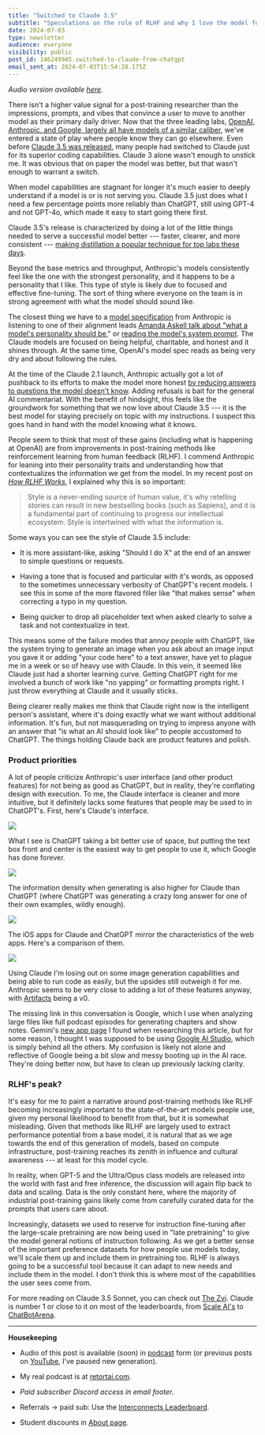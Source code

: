 ```yaml
---
title: "Switched to Claude 3.5"
subtitle: "Speculations on the role of RLHF and why I love the model for people who pay attention."
date: 2024-07-03
type: newsletter
audience: everyone
visibility: public
post_id: 146249945.switched-to-claude-from-chatgpt
email_sent_at: 2024-07-03T15:54:28.175Z
---
```

*Audio version available [here](https://podcast.interconnects.ai/episodes/switched-to-claude-3-5).*

There isn't a higher value signal for a post-training researcher than the impressions, prompts, and vibes that convince a user to move to another model as their primary daily driver. Now that the three leading labs, [OpenAI, Anthropic, and Google, largely all have models of a similar caliber](https://www.oneusefulthing.org/p/which-ai-should-i-use-superpowers), we've entered a state of play where people know they can go elsewhere. Even before [Claude 3.5 was released](https://www.anthropic.com/news/claude-3-5-sonnet), many people had switched to Claude just for its superior coding capabilities. Claude 3 alone wasn't enough to unstick me. It was obvious that on paper the model was better, but that wasn't enough to warrant a switch.

When model capabilities are stagnant for longer it's much easier to deeply understand if a model is or is not serving you. Claude 3.5 just does what I need a few percentage points more reliably than ChatGPT, still using GPT-4 and not GPT-4o, which made it easy to start going there first.

Claude 3.5's release is characterized by doing a lot of the little things needed to serve a successful model better --- faster, clearer, and more consistent --- [making distillation a popular technique for top labs these days](https://www.interconnects.ai/i/145870222/are-gemini-flash-and-claude-haiku-distilled).

Beyond the base metrics and throughput, Anthropic's models consistently feel like the one with the strongest personality, and it happens to be a personality that I like. This type of style is likely due to focused and effective fine-tuning. The sort of thing where everyone on the team is in strong agreement with what the model should sound like.

The closest thing we have to a [model specification](https://www.interconnects.ai/p/openai-rlhf-model-spec) from Anthropic is listening to one of their alignment leads [Amanda Askell talk about "what a model's personality should be](https://m.youtube.com/watch?v=iyJj9RxSsBY&embeds_referring_euri=https%3A%2F%2Fradicaldatascience.wordpress.com%2F&feature=emb_imp_woyt)," or [reading the model's system prompt](https://x.com/AmandaAskell/status/1765207842993434880?lang=en). The Claude models are focused on being helpful, charitable, and honest and it shines through. At the same time, OpenAI's model spec reads as being very dry and about following the rules.

At the time of the Claude 2.1 launch, Anthropic actually got a lot of pushback to its efforts to make the model more honest [by reducing answers to questions the model doesn't know](https://x.com/AnthropicAI/status/1727001779890749809). Adding refusals is bait for the general AI commentariat. With the benefit of hindsight, this feels like the groundwork for something that we now love about Claude 3.5 --- it is the best model for staying precisely on topic with my instructions. I suspect this goes hand in hand with the model knowing what it knows.

People seem to think that most of these gains (including what is happening at OpenAI) are from improvements in post-training methods like reinforcement learning from human feedback (RLHF). I commend Anthropic for leaning into their personality traits and understanding how that contextualizes the information we get from the model. In my recent post on *[How RLHF Works](https://www.interconnects.ai/p/how-rlhf-works-2)*, I explained why this is so important:

> Style is a never-ending source of human value, it's why retelling stories can result in new bestselling books (such as Sapiens), and it is a fundamental part of continuing to progress our intellectual ecosystem. Style is intertwined with what the information is.

Some ways you can see the style of Claude 3.5 include:

-   It is more assistant-like, asking "Should I do X" at the end of an answer to simple questions or requests.

-   Having a tone that is focused and particular with it's words, as opposed to the sometimes unnecessary verbosity of ChatGPT's recent models. I see this in some of the more flavored filler like "that makes sense" when correcting a typo in my question.

-   Being quicker to drop all placeholder text when asked clearly to solve a task and not contextualize in text.

This means some of the failure modes that annoy people with ChatGPT, like the system trying to generate an image when you ask about an image input you gave it or adding "your code here" to a text answer, have yet to plague me in a week or so of heavy use with Claude. In this vein, it seemed like Claude just had a shorter learning curve. Getting ChatGPT right for me involved a bunch of work like "no yapping" or formatting prompts right. I just throw everything at Claude and it usually sticks.

Being clearer really makes me think that Claude right now is the intelligent person's assistant, where it's doing exactly what we want without additional information. It's fun, but not masquerading on trying to impress anyone with an answer that "is what an AI should look like" to people accustomed to ChatGPT. The things holding Claude back are product features and polish.

### Product priorities

A lot of people criticize Anthropic's user interface (and other product features) for not being as good as ChatGPT, but in reality, they're conflating design with execution. To me, the Claude interface is cleaner and more intuitive, but it definitely lacks some features that people may be used to in ChatGPT's. First, here's Claude's interface.

![](images/146249945.switched-to-claude-from-chatgpt_8b10dbd6-2ee7-4cab-bdc8-fcf9782bba30.png)

What I see is ChatGPT taking a bit better use of space, but putting the text box front and center is the easiest way to get people to use it, which Google has done forever.

![](images/146249945.switched-to-claude-from-chatgpt_9182487c-ca0d-4e1d-83db-11e5d6497c60.png)

The information density when generating is also higher for Claude than ChatGPT (where ChatGPT was generating a crazy long answer for one of their own examples, wildly enough).

![](images/146249945.switched-to-claude-from-chatgpt_647c5476-34b5-40d3-9607-26438f9fa4bf.png)

The iOS apps for Claude and ChatGPT mirror the characteristics of the web apps. Here's a comparison of them.

![](images/146249945.switched-to-claude-from-chatgpt_efe67aad-a0ef-4b3f-a7d0-95bbce4ea1e4.png)

Using Claude I'm losing out on some image generation capabilities and being able to run code as easily, but the upsides still outweigh it for me. Anthropic seems to be very close to adding a lot of these features anyway, with [Artifacts](https://www.youtube.com/watch?v=rHqk0ZGb6qo) being a v0.

The missing link in this conversation is Google, which I use when analyzing large files like full podcast episodes for generating chapters and show notes. Gemini's [new app page](https://gemini.google.com/) I found when researching this article, but for some reason, I thought I was supposed to be using [Google AI Studio](https://aistudio.google.com/), which is simply behind all the others. My confusion is likely not alone and reflective of Google being a bit slow and messy booting up in the AI race. They're doing better now, but have to clean up previously lacking clarity.

### RLHF's peak?

It's easy for me to paint a narrative around post-training methods like RLHF becoming increasingly important to the state-of-the-art models people use, given my personal likelihood to benefit from that, but it is somewhat misleading. Given that methods like RLHF are largely used to extract performance potential from a base model, it is natural that as we age towards the end of this generation of models, based on compute infrastructure, post-training reaches its zenith in influence and cultural awareness --- at least for this model cycle.

In reality, when GPT-5 and the Ultra/Opus class models are released into the world with fast and free inference, the discussion will again flip back to data and scaling. Data is the only constant here, where the majority of industrial post-training gains likely come from carefully curated data for the prompts that users care about.

Increasingly, datasets we used to reserve for instruction fine-tuning after the large-scale pretraining are now being used in "late pretraining" to give the model general notions of instruction following. As we get a better sense of the important preference datasets for how people use models today, we'll scale them up and include them in pretraining too. RLHF is always going to be a successful tool because it can adapt to new needs and include them in the model. I don't think this is where most of the capabilities the user sees come from.

For more reading on Claude 3.5 Sonnet, you can check out [The Zvi](https://thezvi.substack.com/p/on-claude-35-sonnet). Claude is number 1 or close to it on most of the leaderboards, from [Scale AI's](https://scale.com/leaderboard) to [ChatBotArena](https://chat.lmsys.org/?leaderboard).

<div>

------------------------------------------------------------------------

</div>

**Housekeeping**

-   Audio of this post is available (soon) in [podcast](https://podcast.interconnects.ai/) form (or previous posts on [YouTube](https://www.youtube.com/@interconnects), I've paused new generation).

-   My real podcast is at [retortai.com](http://retortai.com).

-   *Paid subscriber Discord access in email footer.*

-   Referrals → paid sub: Use the [Interconnects Leaderboard](https://www.interconnects.ai/leaderboard).

-   Student discounts in [About page](https://www.interconnects.ai/about).
